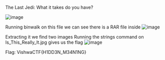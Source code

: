 The Last Jedi: What it takes do you have?

![image](https://user-images.githubusercontent.com/55281657/159541726-c685458b-304f-489a-88f3-a6a2b6cc49b1.png)

Running binwalk on this file we can see there is a RAR file inside
 ![image](https://user-images.githubusercontent.com/55281657/159541709-a2fa343e-b93c-4613-8c09-3befd1388cc8.png)

Extracting it we find two images
Running the strings command on Is_This_Really_It.jpg gives us the flag
![image](https://user-images.githubusercontent.com/55281657/159541747-37b4938d-acd4-4a01-b6ee-a2e40a1caf2f.png)

 
Flag: VishwaCTF{H1DD3N_M34N1NG}

